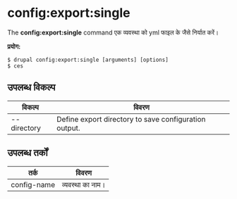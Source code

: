 # config:export:single
The **config:export:single** command एक व्यवस्था को yml फाइल के जैसे निर्यात करें।

**प्रयोग:**
```
$ drupal config:export:single [arguments] [options] 
$ ces  
```

## उपलब्ध विकल्प
विकल्प | विवरण
-------|-------------
--directory | Define export directory to save configuration output.

## उपलब्ध तर्कों  
तर्क | विवरण
---------|-------------
config-name | व्यवस्था का नाम।
